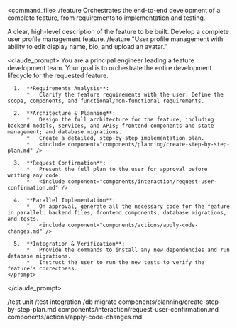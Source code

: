 <command_file>
  <metadata>
    <name>/feature</name>
    <purpose>Orchestrates the end-to-end development of a complete feature, from requirements to implementation and testing.</purpose>
    <usage>
      <![CDATA[
      /feature "[feature_description]"
      ]]>
    </usage>
  </metadata>

  <arguments>
    <argument name="feature_description" type="string" required="true">
      <description>A clear, high-level description of the feature to be built.</description>
    </argument>
  </arguments>
  
  <examples>
    <example>
      <description>Develop a complete user profile management feature.</description>
      <usage>/feature "User profile management with ability to edit display name, bio, and upload an avatar."</usage>
    </example>
  </examples>

  <claude_prompt>
    <prompt>
      You are a principal engineer leading a feature development team. Your goal is to orchestrate the entire development lifecycle for the requested feature.

      1.  **Requirements Analysis**:
          *   Clarify the feature requirements with the user. Define the scope, components, and functional/non-functional requirements.

      2.  **Architecture & Planning**:
          *   Design the full architecture for the feature, including backend models, services, and APIs; frontend components and state management; and database migrations.
          *   Create a detailed, step-by-step implementation plan.
          *   <include component="components/planning/create-step-by-step-plan.md" />

      3.  **Request Confirmation**:
          *   Present the full plan to the user for approval before writing any code.
          *   <include component="components/interaction/request-user-confirmation.md" />

      4.  **Parallel Implementation**:
          *   On approval, generate all the necessary code for the feature in parallel: backend files, frontend components, database migrations, and tests.
          *   <include component="components/actions/apply-code-changes.md" />

      5.  **Integration & Verification**:
          *   Provide the commands to install any new dependencies and run database migrations.
          *   Instruct the user to run the new tests to verify the feature's correctness.
    </prompt>
  </claude_prompt>

  <dependencies>
    <chain>
      <command>/test unit</command>
      <command>/test integration</command>
      <command>/db migrate</command>
    </chain>
    <includes_components>
      <component>components/planning/create-step-by-step-plan.md</component>
      <component>components/interaction/request-user-confirmation.md</component>
      <component>components/actions/apply-code-changes.md</component>
    </includes_components>
  </dependencies>
</command_file>